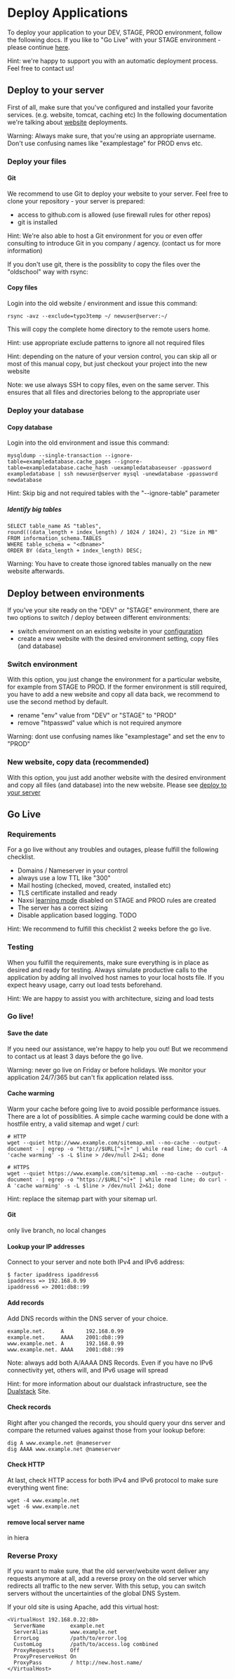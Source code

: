 # Deploy Applications 

To deploy your application to your DEV, STAGE, PROD environment, follow the following docs.
If you like to "Go Live" with your STAGE environment - please continue [here](deployment.md#Go_Live).

Hint: we're happy to support you with an automatic deployment process. Feel free to contact us!

## Deploy to your server 

First of all, make sure that you've configured and installed your favorite services. (e.g. website, tomcat, caching etc)
In the following documentation we're talking about [website](../services/website.md) deployments.

Warning: Always make sure, that you're using an appropriate username. Don't use confusing names like "examplestage" for PROD envs etc.

### Deploy your files

#### Git

We recommend to use Git to deploy your website to your server. Feel free to clone your repository - your server is prepared:

* access to github.com is allowed (use firewall rules for other repos)
* git is installed

Hint: We're also able to host a Git environment for you or even offer consulting to introduce Git in you company / agency. (contact us for more information)

If you don't use git, there is the possiblity to copy the files over the "oldschool" way with rsync:

#### Copy files

Login into the old website / environment and issue this command:

```
rsync -avz --exclude=typo3temp ~/ newuser@server:~/
```

This will copy the complete home directory to the remote users home. 


Hint: use appropriate exclude patterns to ignore all not required files

Hint: depending on the nature of your version control, you can skip all or most of this manual copy, but just checkout your project into the new website

Note: we use always SSH to copy files, even on the same server. This ensures that all files and directories belong to the appropriate user

### Deploy your database

#### Copy database

Login into the old environment and issue this command:

```
mysqldump --single-transaction --ignore-table=exampledatabase.cache_pages --ignore-table=exampledatabase.cache_hash -uexampledatabaseuser -ppassword exampledatabase | ssh newuser@server mysql -unewdatabase -ppassword newdatabase
```

Hint: Skip big and not required tables with the "--ignore-table" parameter


##### Identify big tables

```
SELECT table_name AS "tables", 
round(((data_length + index_length) / 1024 / 1024), 2) "Size in MB" 
FROM information_schema.TABLES 
WHERE table_schema = "<dbname>"
ORDER BY (data_length + index_length) DESC;
```

Warning: You have to create those ignored tables manually on the new website afterwards.


## Deploy between environments

If you've your site ready on the "DEV" or "STAGE" environment, there are two options to switch / deploy between different environments:

* switch environment on an existing website in your [configuration](../server/configuration.md)
* create a new website with the desired environment setting, copy files (and database)

### Switch environment

With this option, you just change the environment for a particular website, for example from STAGE to PROD. If the former environment is still required, you have to add a new website and copy all data back, we recommend to use the second method by default.

* rename "env" value from "DEV" or "STAGE" to "PROD"
* remove "htpasswd" value which is not required anymore

Warning: dont use confusing names like "examplestage" and set the env to "PROD"


### New website, copy data (recommended)

With this option, you just add another website with the desired environment and copy all files (and database) into the new website. Please see [deploy to your server](../development/deployment.md#Deploy_to_your_server)

## Go Live

### Requirements

For a go live without any troubles and outages, please fulfill the following checklist.

* Domains / Nameserver in your control
 * always use a low TTL like "300"
* Mail hosting (checked, moved, created, installed etc)
* TLS certificate installed and ready 
* Naxsi [learning mode](../services/website.md#Web_Application_Firewall) disabled on STAGE and PROD rules are created
* The server has a correct sizing
* Disable application based logging. TODO

Hint: We recommend to fulfill this checklist 2 weeks before the go live.


### Testing

When you fulfill the requirements, make sure everything is in place as desired and ready for testing. 
Always simulate productive calls to the application by adding all involved host names to your local hosts file. If you expect heavy usage, carry out load tests beforehand.

Hint: We are happy to assist you with architecture, sizing and load tests

### Go live!

#### Save the date

If you need our assistance, we're happy to help you out! But we recommend to contact us at least 3 days before the go live.

Warning: never go live on Friday or before holidays. We monitor your application 24/7/365 but can't fix application related isss.

#### Cache warming

Warm your cache before going live to avoid possible performance issues. There are a lot of possiblities. 
A simple cache warming could be done with a hostfile entry, a valid sitemap and wget / curl:


```
# HTTP
wget --quiet http://www.example.com/sitemap.xml --no-cache --output-document - | egrep -o "http://$URL[^<]+" | while read line; do curl -A 'cache warming' -s -L $line > /dev/null 2>&1; done

# HTTPS
wget --quiet https://www.example.com/sitemap.xml --no-cache --output-document - | egrep -o "https://$URL[^<]+" | while read line; do curl -A 'cache warming' -s -L $line > /dev/null 2>&1; done
```

Hint: replace the sitemap part with your sitemap url.

#### Git 

only live branch, no local changes

#### Lookup your IP addresses

Connect to your server and note both IPv4 and IPv6 address:

```
$ facter ipaddress ipaddress6
ipaddress => 192.168.0.99
ipaddress6 => 2001:db8::99
```

#### Add records

Add DNS records within the DNS server of your choice.

```
example.net.     A       192.168.0.99
example.net.     AAAA    2001:db8::99
www.example.net. A       192.168.0.99
www.example.net. AAAA    2001:db8::99
```

Note: always add both A/AAAA DNS Records. Even if you have no IPv6 connectivity yet, others will, and IPv6 usage will spread

Hint: for more information about our dualstack infrastructure, see the  [Dualstack](/server/dualstack.md) Site.


#### Check records

Right after you changed the records, you should query your dns server and compare the returned values against those from your lookup before:

```
dig A www.example.net @nameserver
dig AAAA www.example.net @nameserver
```

#### Check HTTP

At last, check HTTP access for both IPv4 and IPv6 protocol to make sure everything went fine:

```
wget -4 www.example.net
wget -6 www.example.net
```

#### remove local server name

in hiera


### Reverse Proxy

If you want to make sure, that the old server/website wont deliver any requests anymore at all, add a reverse proxy on the old server which redirects all traffic to the new server. With this setup, you can switch servers without the uncertainties of the global DNS System.

If your old site is using Apache, add this virtual host:

```
<VirtualHost 192.168.0.22:80>
  ServerName        example.net
  ServerAlias       www.example.net
  ErrorLog          /path/to/error.log
  CustomLog         /path/to/access.log combined
  ProxyRequests     Off
  ProxyPreserveHost On
  ProxyPass         / http://new.host.name/
</VirtualHost>
```



